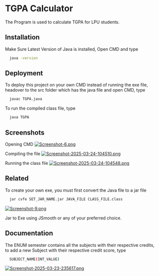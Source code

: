 
# TGPA Calculator

The Program is used to calculate TGPA for LPU students.



## Installation

Make Sure Latest Version of Java is installed, Open CMD and type

```bash
  java -version
```
    
## Deployment

To deploy this project on your own CMD instead of running the exe file, headover to the src folder which has the java file and open CMD, type
```bash
  javac TGPA.java
```
To run the compiled class file, type
```bash
  java TGPA
```

## Screenshots
Opening CMD
[![Screenshot-6.png](https://i.postimg.cc/9Qh2S5L6/Screenshot-6.png)](https://postimg.cc/D8BRJDk6)

Compiling the file
[![Screenshot-2025-03-24-104510.png](https://i.postimg.cc/kXgBL4pP/Screenshot-2025-03-24-104510.png)](https://postimg.cc/kDLJbnCT)

Running the class file
[![Screenshot-2025-03-24-104548.png](https://i.postimg.cc/3xyWJqhL/Screenshot-2025-03-24-104548.png)](https://postimg.cc/FY4hTD7c)
## Related

To create your own exe, you must first convert the Java file to a jar file
```bash
  jar cvfe SET_JAR_NAME.jar JAVA_FILE CLASS_FILE.class
```
[![Screenshot-9.png](https://i.postimg.cc/kXv0GjN8/Screenshot-9.png)](https://postimg.cc/jLCgk4Fd)

Jar to Exe using JSmooth or any of your preferred choice.


## Documentation

The ENUM semester contains all the subjects with their respective credits, to add a new Subject with their respective credit score, type
```bash
  SUBJECT_NAME(INT_VALUE)
```
[![Screenshot-2025-03-23-235617.png](https://i.postimg.cc/s2hVxkVm/Screenshot-2025-03-23-235617.png)](https://postimg.cc/wt9KbbRR)

